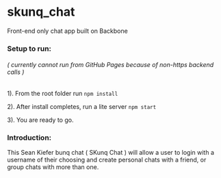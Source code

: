 # skunq_chat
Front-end only chat app built on Backbone

### Setup to run: 
###### ( currently cannot run from GitHub Pages because of non-https backend calls )

1). From the root folder run ``` npm install ```

2). After install completes, run a lite server ``` npm start ```

3). You are ready to go.

### Introduction:

This Sean Kiefer bunq chat ( SKunq Chat ) will allow a user to login with a username of their choosing and create personal chats with a friend, or group chats with more than one.

